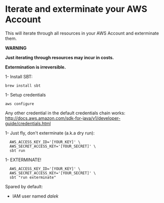 # Iterate and exterminate your AWS Account

This will iterate through all resources in your AWS Account and exterminate them.

**WARNING**

**Just iterating through resources may incur in costs.**

**Extermination is irreversible.**


1- Install SBT:
```
brew install sbt
```

1- Setup credentials
```
aws configure
```
Any other credential in the default credentials chain works: http://docs.aws.amazon.com/sdk-for-java/v1/developer-guide/credentials.html

1- Just fly, don't exterminate (a.k.a dry run): 
```
  AWS_ACCESS_KEY_ID='[YOUR_KEY]' \
  AWS_SECRET_ACCESS_KEY='[YOUR_SECRET]' \ 
  sbt run
```

1- EXTERMINATE!
```
  AWS_ACCESS_KEY_ID='[YOUR_KEY]' \
  AWS_SECRET_ACCESS_KEY='[YOUR_SECRET]' \ 
  sbt "run exterminate"
```

Spared by default:
- IAM user named *dalek* 
